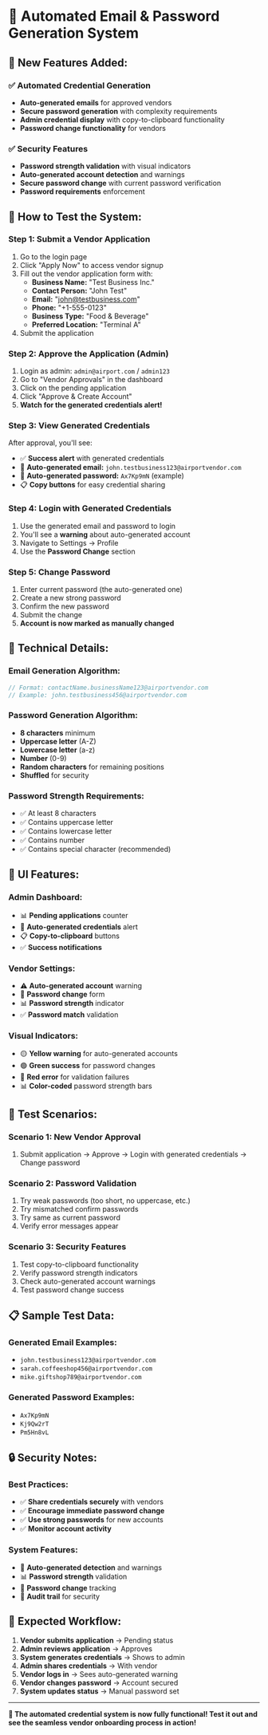 # 🔐 Automated Email & Password Generation System

## 🎯 **New Features Added:**

### ✅ **Automated Credential Generation**
- **Auto-generated emails** for approved vendors
- **Secure password generation** with complexity requirements
- **Admin credential display** with copy-to-clipboard functionality
- **Password change functionality** for vendors

### ✅ **Security Features**
- **Password strength validation** with visual indicators
- **Auto-generated account detection** and warnings
- **Secure password change** with current password verification
- **Password requirements** enforcement

## 🚀 **How to Test the System:**

### **Step 1: Submit a Vendor Application**
1. Go to the login page
2. Click "Apply Now" to access vendor signup
3. Fill out the vendor application form with:
   - **Business Name:** "Test Business Inc."
   - **Contact Person:** "John Test"
   - **Email:** "john@testbusiness.com"
   - **Phone:** "+1-555-0123"
   - **Business Type:** "Food & Beverage"
   - **Preferred Location:** "Terminal A"
4. Submit the application

### **Step 2: Approve the Application (Admin)**
1. Login as admin: `admin@airport.com` / `admin123`
2. Go to "Vendor Approvals" in the dashboard
3. Click on the pending application
4. Click "Approve & Create Account"
5. **Watch for the generated credentials alert!**

### **Step 3: View Generated Credentials**
After approval, you'll see:
- ✅ **Success alert** with generated credentials
- 📧 **Auto-generated email:** `john.testbusiness123@airportvendor.com`
- 🔑 **Auto-generated password:** `Ax7Kp9mN` (example)
- 📋 **Copy buttons** for easy credential sharing

### **Step 4: Login with Generated Credentials**
1. Use the generated email and password to login
2. You'll see a **warning** about auto-generated account
3. Navigate to Settings → Profile
4. Use the **Password Change** section

### **Step 5: Change Password**
1. Enter current password (the auto-generated one)
2. Create a new strong password
3. Confirm the new password
4. Submit the change
5. **Account is now marked as manually changed**

## 🔧 **Technical Details:**

### **Email Generation Algorithm:**
```javascript
// Format: contactName.businessName123@airportvendor.com
// Example: john.testbusiness456@airportvendor.com
```

### **Password Generation Algorithm:**
- **8 characters** minimum
- **Uppercase letter** (A-Z)
- **Lowercase letter** (a-z)  
- **Number** (0-9)
- **Random characters** for remaining positions
- **Shuffled** for security

### **Password Strength Requirements:**
- ✅ At least 8 characters
- ✅ Contains uppercase letter
- ✅ Contains lowercase letter
- ✅ Contains number
- ✅ Contains special character (recommended)

## 🎨 **UI Features:**

### **Admin Dashboard:**
- 📊 **Pending applications** counter
- 🚨 **Auto-generated credentials** alert
- 📋 **Copy-to-clipboard** buttons
- ✅ **Success notifications**

### **Vendor Settings:**
- ⚠️ **Auto-generated account** warning
- 🔐 **Password change** form
- 📊 **Password strength** indicator
- ✅ **Password match** validation

### **Visual Indicators:**
- 🟡 **Yellow warning** for auto-generated accounts
- 🟢 **Green success** for password changes
- 🔴 **Red error** for validation failures
- 📊 **Color-coded** password strength bars

## 🧪 **Test Scenarios:**

### **Scenario 1: New Vendor Approval**
1. Submit application → Approve → Login with generated credentials → Change password

### **Scenario 2: Password Validation**
1. Try weak passwords (too short, no uppercase, etc.)
2. Try mismatched confirm passwords
3. Try same as current password
4. Verify error messages appear

### **Scenario 3: Security Features**
1. Test copy-to-clipboard functionality
2. Verify password strength indicators
3. Check auto-generated account warnings
4. Test password change success

## 📋 **Sample Test Data:**

### **Generated Email Examples:**
- `john.testbusiness123@airportvendor.com`
- `sarah.coffeeshop456@airportvendor.com`
- `mike.giftshop789@airportvendor.com`

### **Generated Password Examples:**
- `Ax7Kp9mN`
- `Kj9Qw2rT`
- `Pm5Hn8vL`

## 🔒 **Security Notes:**

### **Best Practices:**
- ✅ **Share credentials securely** with vendors
- ✅ **Encourage immediate password change**
- ✅ **Use strong passwords** for new accounts
- ✅ **Monitor account activity**

### **System Features:**
- 🔐 **Auto-generated detection** and warnings
- 📊 **Password strength** validation
- 🔄 **Password change** tracking
- 📝 **Audit trail** for security

## 🎯 **Expected Workflow:**

1. **Vendor submits application** → Pending status
2. **Admin reviews application** → Approves
3. **System generates credentials** → Shows to admin
4. **Admin shares credentials** → With vendor
5. **Vendor logs in** → Sees auto-generated warning
6. **Vendor changes password** → Account secured
7. **System updates status** → Manual password set

---

**🎉 The automated credential system is now fully functional! Test it out and see the seamless vendor onboarding process in action!** 